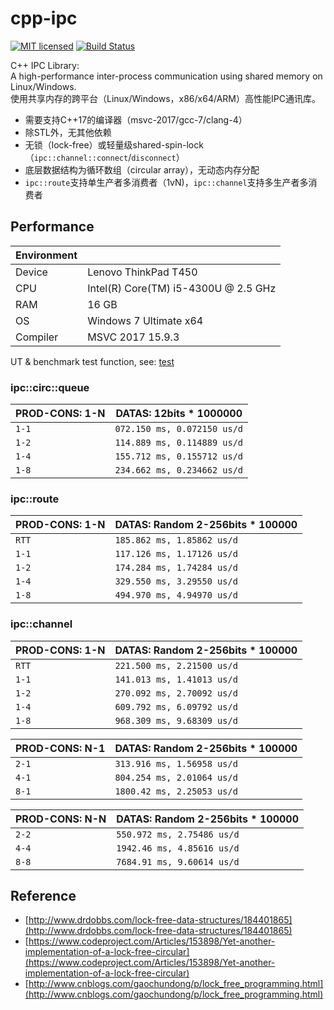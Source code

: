 # cpp-ipc

[![MIT licensed](https://img.shields.io/badge/license-MIT-blue.svg)](https://github.com/mutouyun/cpp-ipc/blob/master/LICENSE) [![Build Status](https://travis-ci.org/mutouyun/cpp-ipc.svg?branch=master)](https://travis-ci.org/mutouyun/cpp-ipc)

C++ IPC Library:  
A high-performance inter-process communication using shared memory on Linux/Windows.  
使用共享内存的跨平台（Linux/Windows，x86/x64/ARM）高性能IPC通讯库。
 
 * 需要支持C++17的编译器（msvc-2017/gcc-7/clang-4）
 * 除STL外，无其他依赖
 * 无锁（lock-free）或轻量级shared-spin-lock（`ipc::channel::connect`/`disconnect`）
 * 底层数据结构为循环数组（circular array），无动态内存分配
 * `ipc::route`支持单生产者多消费者（1vN)，`ipc::channel`支持多生产者多消费者
 
## Performance

 | Environment ||
 | ------ | ------ |
 | Device | Lenovo ThinkPad T450 |
 | CPU | Intel(R) Core(TM) i5-4300U @ 2.5 GHz |
 | RAM | 16 GB |
 | OS | Windows 7 Ultimate x64 |
 | Compiler | MSVC 2017 15.9.3 |

UT & benchmark test function, see: [test](test)

### ipc::circ::queue

 | PROD-CONS: 1-N | DATAS: 12bits * 1000000 |
 | ------ | ------ |
 | `1-1` | `072.150 ms, 0.072150 us/d` |
 | `1-2` | `114.889 ms, 0.114889 us/d` |
 | `1-4` | `155.712 ms, 0.155712 us/d` |
 | `1-8` | `234.662 ms, 0.234662 us/d` |

### ipc::route

 | PROD-CONS: 1-N | DATAS: Random 2-256bits * 100000 |
 | ------ | ------ |
 | `RTT` | `185.862 ms, 1.85862 us/d` |
 | `1-1` | `117.126 ms, 1.17126 us/d` |
 | `1-2` | `174.284 ms, 1.74284 us/d` |
 | `1-4` | `329.550 ms, 3.29550 us/d` |
 | `1-8` | `494.970 ms, 4.94970 us/d` |

### ipc::channel

 | PROD-CONS: 1-N | DATAS: Random 2-256bits * 100000 |
 | ------ | ------ |
 | `RTT` | `221.500 ms, 2.21500 us/d` |
 | `1-1` | `141.013 ms, 1.41013 us/d` |
 | `1-2` | `270.092 ms, 2.70092 us/d` |
 | `1-4` | `609.792 ms, 6.09792 us/d` |
 | `1-8` | `968.309 ms, 9.68309 us/d` |

 | PROD-CONS: N-1 | DATAS: Random 2-256bits * 100000 |
 | ------ | ------ |
 | `2-1` | `313.916 ms, 1.56958 us/d` |
 | `4-1` | `804.254 ms, 2.01064 us/d` |
 | `8-1` | `1800.42 ms, 2.25053 us/d` |

 | PROD-CONS: N-N | DATAS: Random 2-256bits * 100000 |
 | ------ | ------ |
 | `2-2` | `550.972 ms, 2.75486 us/d` |
 | `4-4` | `1942.46 ms, 4.85616 us/d` |
 | `8-8` | `7684.91 ms, 9.60614 us/d` |

## Reference

 * [http://www.drdobbs.com/lock-free-data-structures/184401865](http://www.drdobbs.com/lock-free-data-structures/184401865)
 * [https://www.codeproject.com/Articles/153898/Yet-another-implementation-of-a-lock-free-circular](https://www.codeproject.com/Articles/153898/Yet-another-implementation-of-a-lock-free-circular)
 * [http://www.cnblogs.com/gaochundong/p/lock_free_programming.html](http://www.cnblogs.com/gaochundong/p/lock_free_programming.html)